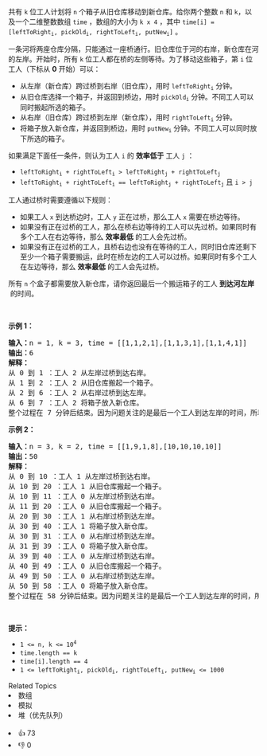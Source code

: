 <p>共有 <code>k</code> 位工人计划将 <code>n</code> 个箱子从旧仓库移动到新仓库。给你两个整数 <code>n</code> 和 <code>k</code>，以及一个二维整数数组 <code>time</code> ，数组的大小为 <code>k x 4</code> ，其中 <code>time[i] = [leftToRight<sub>i</sub>, pickOld<sub>i</sub>, rightToLeft<sub>i</sub>, putNew<sub>i</sub>]</code> 。</p>

<p>一条河将两座仓库分隔，只能通过一座桥通行。旧仓库位于河的右岸，新仓库在河的左岸。开始时，所有 <code>k</code> 位工人都在桥的左侧等待。为了移动这些箱子，第 <code>i</code> 位工人（下标从 <strong>0</strong> 开始）可以：</p>

<ul> 
 <li>从左岸（新仓库）跨过桥到右岸（旧仓库），用时 <code>leftToRight<sub>i</sub></code> 分钟。</li> 
 <li>从旧仓库选择一个箱子，并返回到桥边，用时 <code>pickOld<sub>i</sub></code> 分钟。不同工人可以同时搬起所选的箱子。</li> 
 <li>从右岸（旧仓库）跨过桥到左岸（新仓库），用时 <code>rightToLeft<sub>i</sub></code> 分钟。</li> 
 <li>将箱子放入新仓库，并返回到桥边，用时 <code>putNew<sub>i</sub></code> 分钟。不同工人可以同时放下所选的箱子。</li> 
</ul>

<p>如果满足下面任一条件，则认为工人 <code>i</code> 的 <strong>效率低于</strong> 工人 <code>j</code> ：</p>

<ul> 
 <li><code>leftToRight<sub>i</sub> + rightToLeft<sub>i</sub> &gt; leftToRight<sub>j</sub> + rightToLeft<sub>j</sub></code></li> 
 <li><code>leftToRight<sub>i</sub> + rightToLeft<sub>i</sub> == leftToRight<sub>j</sub> + rightToLeft<sub>j</sub></code> 且 <code>i &gt; j</code></li> 
</ul>

<p>工人通过桥时需要遵循以下规则：</p>

<ul> 
 <li>如果工人 <code>x</code> 到达桥边时，工人 <code>y</code> 正在过桥，那么工人 <code>x</code> 需要在桥边等待。</li> 
 <li>如果没有正在过桥的工人，那么在桥右边等待的工人可以先过桥。如果同时有多个工人在右边等待，那么 <strong>效率最低</strong> 的工人会先过桥。</li> 
 <li>如果没有正在过桥的工人，且桥右边也没有在等待的工人，同时旧仓库还剩下至少一个箱子需要搬运，此时在桥左边的工人可以过桥。如果同时有多个工人在左边等待，那么 <strong>效率最低</strong> 的工人会先过桥。</li> 
</ul>

<p>所有 <code>n</code> 个盒子都需要放入新仓库，<span class="text-only" data-eleid="8" style="white-space: pre;">请你返回最后一个搬运箱子的工人 </span><strong><span class="text-only" data-eleid="9" style="white-space: pre;">到达河左岸</span></strong><span class="text-only" data-eleid="10" style="white-space: pre;"> 的时间。</span></p>

<p>&nbsp;</p>

<p><strong class="example">示例 1：</strong></p>

<pre>
<strong>输入：</strong>n = 1, k = 3, time = [[1,1,2,1],[1,1,3,1],[1,1,4,1]]
<strong>输出：</strong>6
<strong>解释：</strong>
从 0 到 1 ：工人 2 从左岸过桥到达右岸。
从 1 到 2 ：工人 2 从旧仓库搬起一个箱子。
从 2 到 6 ：工人 2 从右岸过桥到达左岸。
从 6 到 7 ：工人 2 将箱子放入新仓库。
整个过程在 7 分钟后结束。因为问题关注的是最后一个工人到达左岸的时间，所以返回 6 。
</pre>

<p><strong class="example">示例 2：</strong></p>

<pre>
<strong>输入：</strong>n = 3, k = 2, time = [[1,9,1,8],[10,10,10,10]]
<strong>输出：</strong>50
<strong>解释：</strong>
从 0 到 10 ：工人 1 从左岸过桥到达右岸。
从 10 到 20 ：工人 1 从旧仓库搬起一个箱子。
从 10 到 11 ：工人 0 从左岸过桥到达右岸。
从 11 到 20 ：工人 0 从旧仓库搬起一个箱子。
从 20 到 30 ：工人 1 从右岸过桥到达左岸。
从 30 到 40 ：工人 1 将箱子放入新仓库。
从 30 到 31 ：工人 0 从右岸过桥到达左岸。
从 31 到 39 ：工人 0 将箱子放入新仓库。
从 39 到 40 ：工人 0 从左岸过桥到达右岸。
从 40 到 49 ：工人 0 从旧仓库搬起一个箱子。
从 49 到 50 ：工人 0 从右岸过桥到达左岸。
从 50 到 58 ：工人 0 将箱子放入新仓库。
整个过程在 58 分钟后结束。因为问题关注的是最后一个工人到达左岸的时间，所以返回 50 。
</pre>

<p>&nbsp;</p>

<p><strong>提示：</strong></p>

<ul> 
 <li><code>1 &lt;= n, k &lt;= 10<sup>4</sup></code></li> 
 <li><code>time.length == k</code></li> 
 <li><code>time[i].length == 4</code></li> 
 <li><code>1 &lt;= leftToRight<sub>i</sub>, pickOld<sub>i</sub>, rightToLeft<sub>i</sub>, putNew<sub>i</sub> &lt;= 1000</code></li> 
</ul>

<div><div>Related Topics</div><div><li>数组</li><li>模拟</li><li>堆（优先队列）</li></div></div><br><div><li>👍 73</li><li>👎 0</li></div>